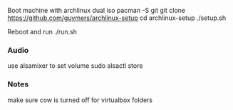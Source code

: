 Boot machine with archlinux dual iso
    pacman -S git
    git clone https://github.com/guymers/archlinux-setup
    cd archlinux-setup
    ./setup.sh

Reboot and run
    ./run.sh

### Audio
use alsamixer to set volume
sudo alsactl store

### Notes
make sure cow is turned off for virtualbox folders
